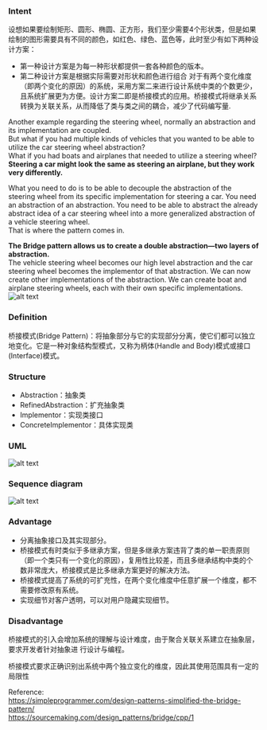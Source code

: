 ### Intent
设想如果要绘制矩形、圆形、椭圆、正方形，我们至少需要4个形状类，但是如果绘制的图形需要具有不同的颜色，如红色、绿色、蓝色等，此时至少有如下两种设计方案：

* 第一种设计方案是为每一种形状都提供一套各种颜色的版本。
* 第二种设计方案是根据实际需要对形状和颜色进行组合
对于有两个变化维度（即两个变化的原因）的系统，采用方案二来进行设计系统中类的个数更少，且系统扩展更为方便。设计方案二即是桥接模式的应用。桥接模式将继承关系转换为关联关系，从而降低了类与类之间的耦合，减少了代码编写量.

Another example regarding the steering wheel, normally an abstraction and its implementation are coupled.  
But what if you had multiple kinds of vehicles that you wanted to be able to utilize the car steering wheel abstraction?    
What if you had boats and airplanes that needed to utilize a steering wheel?   
**Steering a car might look the same as steering an airplane, but they work very differently.**     

What you need to do is to be able to decouple the abstraction of the steering wheel from its specific implementation for steering a car. You need an abstraction of an abstraction. You need to be able to abstract the already abstract idea of a car steering wheel into a more generalized abstraction of a vehicle steering wheel.   
That is where the pattern comes in.    

**The Bridge pattern allows us to create a double abstraction—two layers of abstraction.**   
The vehicle steering wheel becomes our high level abstraction and the car steering wheel becomes the implementor of that abstraction. We can now create other implementations of the abstraction. We can create boat and airplane steering wheels, each with their own specific implementations.       
![alt text](https://github.com/vectormars/CPP/blob/master/Design%20pattern/Bridge%20Pattern/image/diagram2.png)

### Definition
桥接模式(Bridge Pattern)：将抽象部分与它的实现部分分离，使它们都可以独立地变化。它是一种对象结构型模式，又称为柄体(Handle and Body)模式或接口(Interface)模式。

### Structure
* Abstraction：抽象类
* RefinedAbstraction：扩充抽象类
* Implementor：实现类接口
* ConcreteImplementor：具体实现类

### UML
![alt text](https://github.com/vectormars/CPP/blob/master/Design%20pattern/Bridge%20Pattern/image/Bridge.jpg)
### Sequence diagram
![alt text](https://github.com/vectormars/CPP/blob/master/Design%20pattern/Bridge%20Pattern/image/seq_Bridge.jpg)

### Advantage
* 分离抽象接口及其实现部分。
* 桥接模式有时类似于多继承方案，但是多继承方案违背了类的单一职责原则（即一个类只有一个变化的原因），复用性比较差，而且多继承结构中类的个数非常庞大，桥接模式是比多继承方案更好的解决方法。
* 桥接模式提高了系统的可扩充性，在两个变化维度中任意扩展一个维度，都不需要修改原有系统。
* 实现细节对客户透明，可以对用户隐藏实现细节。

### Disadvantage
桥接模式的引入会增加系统的理解与设计难度，由于聚合关联关系建立在抽象层，要求开发者针对抽象进
行设计与编程。 

桥接模式要求正确识别出系统中两个独立变化的维度，因此其使用范围具有一定的局限性

Reference:     
https://simpleprogrammer.com/design-patterns-simplified-the-bridge-pattern/       
https://sourcemaking.com/design_patterns/bridge/cpp/1     
